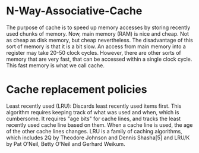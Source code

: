 # N-Way-Associative-Cache

The purpose of cache is to speed up memory accesses by storing recently used chunks of memory. Now, main memory (RAM) is nice and cheap. Not as cheap as disk memory, but cheap nevertheless. The disadvantage of this sort of memory is that it is a bit slow. An access from main memory into a register may take 20-50 clock cycles. However, there are other sorts of memory that are very fast, that can be accessed within a single clock cycle. This fast memory is what we call cache.

# Cache replacement policies
Least recently used (LRU):
Discards least recently used items first. This algorithm requires keeping track of what was used and when, which is cumbersome. It requires "age bits" for cache lines, and tracks the least recently used cache line based on them. When a cache line is used, the age of the other cache lines changes. LRU is a family of caching algorithms, which includes 2Q by Theodore Johnson and Dennis Shasha[5] and LRU/K by Pat O'Neil, Betty O'Neil and Gerhard Weikum.
